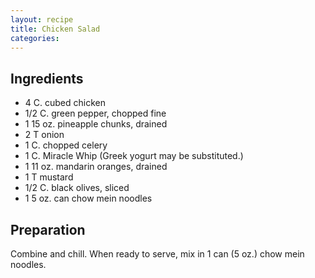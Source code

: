 ```yaml
---
layout: recipe
title: Chicken Salad
categories:
---
```


## Ingredients

- 4 C. cubed chicken
- 1/2 C. green pepper, chopped fine
- 1 15 oz. pineapple chunks, drained
- 2 T onion
- 1 C. chopped celery
- 1 C. Miracle Whip (Greek yogurt may be substituted.)
- 1 11 oz. mandarin oranges, drained
- 1 T mustard
- 1/2 C. black olives, sliced
- 1 5 oz. can chow mein noodles

## Preparation

Combine and chill.  When ready to serve, mix in 1 can (5 oz.) chow mein noodles.